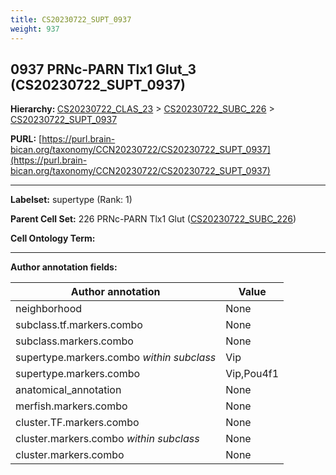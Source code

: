 ```yaml
---
title: CS20230722_SUPT_0937
weight: 937
---
```

## 0937 PRNc-PARN Tlx1 Glut_3 (CS20230722_SUPT_0937)
<b>Hierarchy: </b>
[CS20230722_CLAS_23](../CS20230722_CLAS_23) >
[CS20230722_SUBC_226](../CS20230722_SUBC_226) >
[CS20230722_SUPT_0937](../CS20230722_SUPT_0937)

**PURL:** [https://purl.brain-bican.org/taxonomy/CCN20230722/CS20230722_SUPT_0937](https://purl.brain-bican.org/taxonomy/CCN20230722/CS20230722_SUPT_0937)

---


**Labelset:** supertype (Rank: 1)

**Parent Cell Set:** 226 PRNc-PARN Tlx1 Glut ([CS20230722_SUBC_226](../CS20230722_SUBC_226))



**Cell Ontology Term:** 

[MARKER GENES.]: #


---

[TRANSFERRED ANNOTATIONS.]: #


[AUTHOR ANNOTATION FIELDS.]: #


**Author annotation fields:**

| Author annotation | Value |
|-------------------|-------|
|neighborhood|None|
|subclass.tf.markers.combo|None|
|subclass.markers.combo|None|
|supertype.markers.combo _within subclass_|Vip|
|supertype.markers.combo|Vip,Pou4f1|
|anatomical_annotation|None|
|merfish.markers.combo|None|
|cluster.TF.markers.combo|None|
|cluster.markers.combo _within subclass_|None|
|cluster.markers.combo|None|
